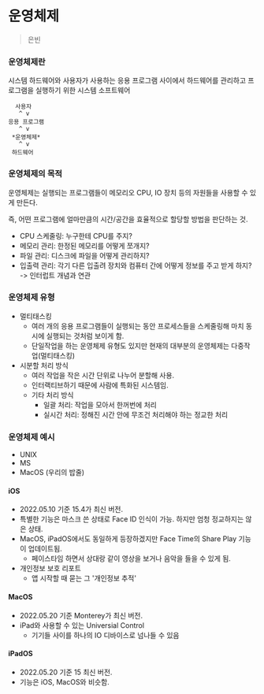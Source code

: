 # 운영체제

> 은빈

### 운영체제란
시스템 하드웨어와 사용자가 사용하는 응용 프로그램 사이에서 하드웨어를 관리하고 프로그램을 실행하기 위한 시스템 소프트웨어

```
  사용자
   ^ v
응용 프로그램
   ^ v
 *운영체제*
   ^ v
 하드웨어
```

### 운영체제의 목적
운영체제는 실행되는 프로그램들이 메모리오 CPU, IO 장치 등의 자원들을 사용할 수 있게 만든다.

즉, 어떤 프로그램에 얼마만큼의 시간/공간을 효율적으로 할당할 방법을 판단하는 것.

- CPU 스케줄링: 누구한테 CPU를 주지?
- 메모리 관리: 한정된 메모리를 어떻게 쪼개지?
- 파일 관리: 디스크에 파일을 어떻게 관리하지?
- 입출력 관리: 각기 다른 입출려 장치와 컴퓨터 간에 어떻게 정보를 주고 받게 하지? -> 인터럽트 개념과 연관

### 운영체제 유형
- 멀티태스킹
  - 여러 개의 응용 프로그램들이 실행되는 동안 프로세스들을 스케줄링해 마치 동시에 실행되는 것처럼 보이게 함.
  - 단일작업을 하는 운영체제 유형도 있지만 현재의 대부분의 운영체제는 다중작업(멀티태스킹)
- 시분할 처리 방식
  - 여러 작업을 작은 시간 단위로 나누어 분할해 사용.
  - 인터랙티브하기 때문에 사람에 특화된 시스템임.
  - 기타 처리 방식
    - 일괄 처리: 작업을 모아서 한꺼번에 처리
    - 실시간 처리: 정해진 시간 안에 무조건 처리해야 하는 정교한 처리
    
### 운영체제 예시
- UNIX
- MS
- MacOS (우리의 밥줄)

#### iOS
- 2022.05.10 기준 15.4가 최신 버전.
- 특별한 기능은 마스크 쓴 상태로 Face ID 인식이 가능. 하지만 엄청 정교하지는 않은 상태.
- MacOS, iPadOS에서도 동일하게 등장하겠지만 Face Time의 Share Play 기능이 업데이트됨.
  - 페이스타임 하면서 상대랑 같이 영상을 보거나 음악을 들을 수 있게 됨.
- 개인정보 보호 리포트
  - 앱 시작할 때 묻는 그 '개인정보 추적'

#### MacOS
- 2022.05.20 기준 Monterey가 최신 버전.
- iPad와 사용할 수 있는 Universial Control
  - 기기들 사이를 하나의 IO 디바이스로 넘나들 수 있음
  
#### iPadOS
- 2022.05.20 기준 15 최신 버전.
- 기능은 iOS, MacOS와 비슷함.
